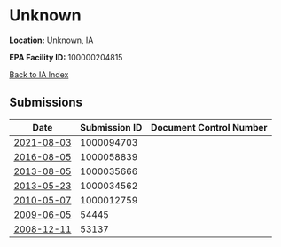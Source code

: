 # Unknown

**Location:** Unknown, IA

**EPA Facility ID:** 100000204815

[Back to IA Index](../../index.md)

## Submissions

| Date | Submission ID | Document Control Number |
|------|--------------|-------------------------|
| [2021-08-03](submissions/1000094703.md) | 1000094703 |  |
| [2016-08-05](submissions/1000058839.md) | 1000058839 |  |
| [2013-08-05](submissions/1000035666.md) | 1000035666 |  |
| [2013-05-23](submissions/1000034562.md) | 1000034562 |  |
| [2010-05-07](submissions/1000012759.md) | 1000012759 |  |
| [2009-06-05](submissions/54445.md) | 54445 |  |
| [2008-12-11](submissions/53137.md) | 53137 |  |
